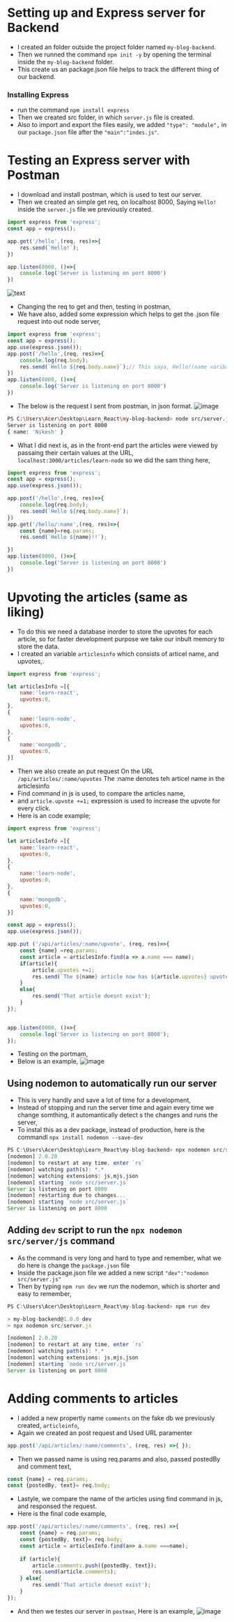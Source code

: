 # Setting up and Express server for Backend
- I created an folder outside the project folder named `my-blog-backend`.
- Then we runned the command `npm init -y` by opening the terminal inside the `my-blog-backend` folder.
- This create us an package.json file helps to track the different thing of our backend.
### Installing Express
- run the command `npm install express`
- Then we created src folder, in which `server.js` file is created.
- Also to import and export the files easily, we added `"type": "module",` in our `package.json` file after the `"main":"indes.js"`.
# Testing an Express server with Postman
- I download and install postman, which is used to test our server.
- Then we created an simple get req, on localhost 8000, Saying `Hello!` inside the `server.js` file we previously created.
```javascript
import express from 'express';
const app = express();

app.get('/hello',(req, res)=>{
    res.send(`Hello!`);
})

app.listen(8000, ()=>{
    console.log('Server is listening on port 8000')
})
```
![text](https://images2.imgbox.com/eb/66/4WKEHzDe_o.png)
- Changing the req to get and then, testing in postman, 
- We have also, added some expression which helps to get the .json file request into out node server, 
```javascript
import express from 'express';
const app = express();
app.use(express.json());
app.post('/hello',(req, res)=>{
    console.log(req.body);
    res.send(`Hello ${req.body.name}`);// This saya, Hello!(name varibale) after sending req. COOL!
})
app.listen(8000, ()=>{
    console.log('Server is listening on port 8000')
})
```
- The below is the request I sent from postman, in json format.
![image](https://images2.imgbox.com/e5/56/VohAi8Da_o.png)
```bash
PS C:\Users\Acer\Desktop\Learn_React\my-blog-backend> node src/server.js
Server is listening on port 8000
{ name: 'Nikesh' }
```
- What I did next is, as in the front-end part the articles were viewed by passaing their certain values at the URL, `localhost:3000/articles/learn-node` so we did the sam thing here,
```javascript
import express from 'express';
const app = express();
app.use(express.json());

app.post('/hello',(req, res)=>{
    console.log(req.body);
    res.send(`Hello ${req.body.name}`);
})
app.get('/hello/:name',(req, res)=>{
    const {name}=req.params;
    res.send(`Hello ${name}!!`);

})
app.listen(8000, ()=>{
    console.log('Server is listening on port 8000')
})
```
# Upvoting the articles (same as liking)
- To do this we need a database inorder to store the upvotes for each article, so for faster development purpose we take our inbult memory to store the data. 
- I created an variable `articlesinfo` which consists of articel name, and upvotes,.
```javascript
import express from 'express';

let articlesInfo =[{
    name:'learn-react',
    upvotes:0,
},
{
    name:'learn-node',
    upvotes:0,
},
{
    name:'mongodb',
    upvotes:0,
}]
```
- Then we also create an put request On the URL `/api/articles/:name/upvotes` The :name denotes teh articel name in the articlesinfo
- Find command in js is used, to compare the articles name,
- and `article.upvote +=1;` expression is used to increase the upvote for every click.
- Here is an code example;
```javascript
import express from 'express';

let articlesInfo =[{
    name:'learn-react',
    upvotes:0,
},
{
    name:'learn-node',
    upvotes:0,
},
{
    name:'mongodb',
    upvotes:0,
}]

const app = express();
app.use(express.json());

app.put ('/api/articles/:name/upvote', (req, res)=>{
    const {name} =req.params;
    const article = articlesInfo.find(a => a.name === name);
    if(article){
        article.upvotes +=1;
        res.send(`The ${name} article now has ${article.upvotes} upvotes`);
    }
    else{
        res.send('That article doesnt exist');
    }
});


app.listen(8000, ()=>{
    console.log('Server is listening on port 8000');
});
```
- Testing on the portmam,
- Below is an example, 
![image](https://images2.imgbox.com/08/a2/Pxuhmkhq_o.png)
## Using nodemon to automatically run our server
- This is very handly and save a lot of time for a development, 
- Instead of stopping and run the server time and again every time we change somthing, it automantically detect s the changes and runs the server, 
- To instal this as a dev package, instead of production, here is the commandl
`npx install nodemon --save-dev`
```javascript
PS C:\Users\Acer\Desktop\Learn_React\my-blog-backend> npx nodemon src/server.js
[nodemon] 2.0.20
[nodemon] to restart at any time, enter `rs`
[nodemon] watching path(s): *.*
[nodemon] watching extensions: js,mjs,json
[nodemon] starting `node src/server.js`
Server is listening on port 8000
[nodemon] restarting due to changes...
[nodemon] starting `node src/server.js`
Server is listening on port 8000
```
## Adding `dev` script to run the `npx nodemon src/server/js` command
- As the command is very long and hard to type and remember, what we do here is change the `package.json` file
- Inside the package.json file we added a new script `"dev":"nodemon src/server.js"` 
- Then by typing `npm run dev` we run the nodemon, which is shorter and easy to remember,
```javascript
PS C:\Users\Acer\Desktop\Learn_React\my-blog-backend> npm run dev

> my-blog-backend@1.0.0 dev
> npx nodemon src/server.js

[nodemon] 2.0.20
[nodemon] to restart at any time, enter `rs`
[nodemon] watching path(s): *.*
[nodemon] watching extensions: js,mjs,json
[nodemon] starting `node src/server.js`
Server is listening on port 8000
```
# Adding comments to articles
- I added a new propertly name `comments` on the fake db we previously created, `articleinfo`,
- Again we created an post request and Used URL paramenter
```javascript
app.post('/api/articles/:name/comments', (req, res) =>{ });
```
- Then we passed name is using req.params and also, passed postedBy and comment text, 
```javascript
const {name} = req.params;
const {postedBy, text}= req.body;
```
- Lastyle, we compare the name of the articles using find command in js, and responsed the request.
- Here is the final code example,
```javascript
app.post('/api/articles/:name/comments', (req, res) =>{
    const {name} = req.params;
    const {postedBy, text}= req.body;
    const article = articlesInfo.find(a=> a.name ===name);
    
    if (article){
        article.comments.push({postedBy, text});
        res.send(article.comments);
    } else{
        res.send('That article doesnt exist');
    }
});
```
- And then we testes our server in `postman`, Here is an example,
![image](https://images2.imgbox.com/9e/16/iBXswWC6_o.png)
